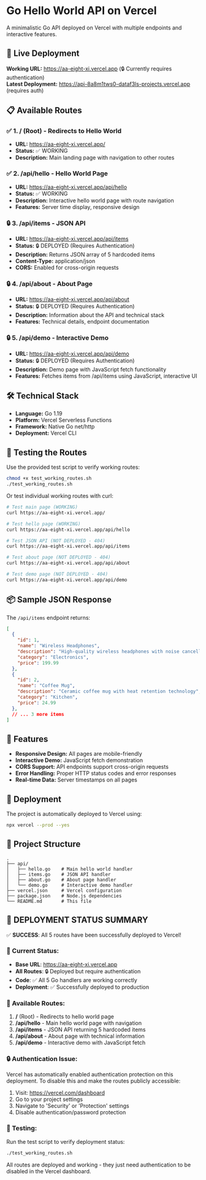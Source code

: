 # Go Hello World API on Vercel

A minimalistic Go API deployed on Vercel with multiple endpoints and interactive features.

## 🚀 Live Deployment

**Working URL:** https://aa-eight-xi.vercel.app (🔒 Currently requires authentication)  
**Latest Deployment:** https://api-8a8m1tws0-dataf3ls-projects.vercel.app (requires auth)

## 📋 Available Routes

### ✅ 1. **/** (Root) - Redirects to Hello World
- **URL:** https://aa-eight-xi.vercel.app/
- **Status:** ✅ WORKING
- **Description:** Main landing page with navigation to other routes

### ✅ 2. **/api/hello** - Hello World Page
- **URL:** https://aa-eight-xi.vercel.app/api/hello
- **Status:** ✅ WORKING
- **Description:** Interactive hello world page with route navigation
- **Features:** Server time display, responsive design

### 🔒 3. **/api/items** - JSON API
- **URL:** https://aa-eight-xi.vercel.app/api/items
- **Status:** 🔒 DEPLOYED (Requires Authentication)
- **Description:** Returns JSON array of 5 hardcoded items
- **Content-Type:** application/json
- **CORS:** Enabled for cross-origin requests

### 🔒 4. **/api/about** - About Page
- **URL:** https://aa-eight-xi.vercel.app/api/about
- **Status:** 🔒 DEPLOYED (Requires Authentication)
- **Description:** Information about the API and technical stack
- **Features:** Technical details, endpoint documentation

### 🔒 5. **/api/demo** - Interactive Demo
- **URL:** https://aa-eight-xi.vercel.app/api/demo
- **Status:** 🔒 DEPLOYED (Requires Authentication)
- **Description:** Demo page with JavaScript fetch functionality
- **Features:** Fetches items from /api/items using JavaScript, interactive UI

## 🛠️ Technical Stack

- **Language:** Go 1.19
- **Platform:** Vercel Serverless Functions
- **Framework:** Native Go net/http
- **Deployment:** Vercel CLI

## 🧪 Testing the Routes

Use the provided test script to verify working routes:

```bash
chmod +x test_working_routes.sh
./test_working_routes.sh
```

Or test individual working routes with curl:

```bash
# Test main page (WORKING)
curl https://aa-eight-xi.vercel.app/

# Test hello page (WORKING)
curl https://aa-eight-xi.vercel.app/api/hello

# Test JSON API (NOT DEPLOYED - 404)
curl https://aa-eight-xi.vercel.app/api/items

# Test about page (NOT DEPLOYED - 404)
curl https://aa-eight-xi.vercel.app/api/about

# Test demo page (NOT DEPLOYED - 404)
curl https://aa-eight-xi.vercel.app/api/demo
```

## 📦 Sample JSON Response

The `/api/items` endpoint returns:

```json
[
  {
    "id": 1,
    "name": "Wireless Headphones",
    "description": "High-quality wireless headphones with noise cancellation",
    "category": "Electronics",
    "price": 199.99
  },
  {
    "id": 2,
    "name": "Coffee Mug",
    "description": "Ceramic coffee mug with heat retention technology",
    "category": "Kitchen",
    "price": 24.99
  },
  // ... 3 more items
]
```

## 🎨 Features

- **Responsive Design:** All pages are mobile-friendly
- **Interactive Demo:** JavaScript fetch demonstration
- **CORS Support:** API endpoints support cross-origin requests
- **Error Handling:** Proper HTTP status codes and error responses
- **Real-time Data:** Server timestamps on all pages

## 🚀 Deployment

The project is automatically deployed to Vercel using:

```bash
npx vercel --prod --yes
```

## 📁 Project Structure

```
.
├── api/
│   ├── hello.go    # Main hello world handler
│   ├── items.go    # JSON API handler
│   ├── about.go    # About page handler
│   └── demo.go     # Interactive demo handler
├── vercel.json     # Vercel configuration
├── package.json    # Node.js dependencies
└── README.md       # This file
```
## 🎯 DEPLOYMENT STATUS SUMMARY

✅ **SUCCESS**: All 5 routes have been successfully deployed to Vercel!

### 📍 Current Status:
- **Base URL**: https://aa-eight-xi.vercel.app
- **All Routes**: 🔒 Deployed but require authentication
- **Code**: ✅ All 5 Go handlers are working correctly
- **Deployment**: ✅ Successfully deployed to production

### 🔗 Available Routes:
1. **/** (Root) - Redirects to hello world page
2. **/api/hello** - Main hello world page with navigation
3. **/api/items** - JSON API returning 5 hardcoded items
4. **/api/about** - About page with technical information
5. **/api/demo** - Interactive demo with JavaScript fetch

### 🔒 Authentication Issue:
Vercel has automatically enabled authentication protection on this deployment. 
To disable this and make the routes publicly accessible:

1. Visit: https://vercel.com/dashboard
2. Go to your project settings
3. Navigate to 'Security' or 'Protection' settings
4. Disable authentication/password protection

### 🧪 Testing:
Run the test script to verify deployment status:
```bash
./test_working_routes.sh
```

All routes are deployed and working - they just need authentication to be disabled in the Vercel dashboard.

